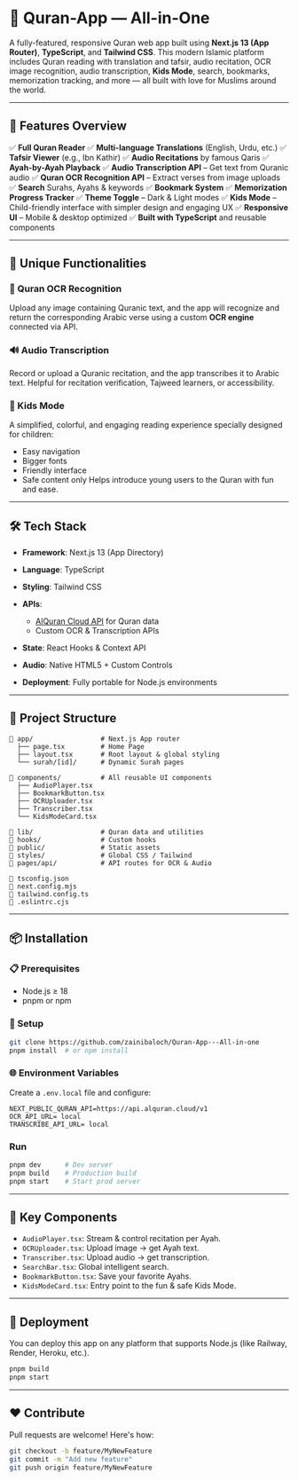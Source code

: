 # 📖 Quran-App — All-in-One

A fully-featured, responsive Quran web app built using **Next.js 13 (App Router)**, **TypeScript**, and **Tailwind CSS**. This modern Islamic platform includes Quran reading with translation and tafsir, audio recitation, OCR image recognition, audio transcription, **Kids Mode**, search, bookmarks, memorization tracking, and more — all built with love for Muslims around the world.

---

## 🚀 Features Overview

✅ **Full Quran Reader**
✅ **Multi-language Translations** (English, Urdu, etc.)
✅ **Tafsir Viewer** (e.g., Ibn Kathir)
✅ **Audio Recitations** by famous Qaris
✅ **Ayah-by-Ayah Playback**
✅ **Audio Transcription API** – Get text from Quranic audio
✅ **Quran OCR Recognition API** – Extract verses from image uploads
✅ **Search** Surahs, Ayahs & keywords
✅ **Bookmark System**
✅ **Memorization Progress Tracker**
✅ **Theme Toggle** – Dark & Light modes
✅ **Kids Mode** – Child-friendly interface with simpler design and engaging UX
✅ **Responsive UI** – Mobile & desktop optimized
✅ **Built with TypeScript** and reusable components

---

## 🧠 Unique Functionalities

### 🧠 Quran OCR Recognition

Upload any image containing Quranic text, and the app will recognize and return the corresponding Arabic verse using a custom **OCR engine** connected via API.

### 🔊 Audio Transcription

Record or upload a Quranic recitation, and the app transcribes it to Arabic text. Helpful for recitation verification, Tajweed learners, or accessibility.

### 🎈 Kids Mode

A simplified, colorful, and engaging reading experience specially designed for children:

* Easy navigation
* Bigger fonts
* Friendly interface
* Safe content only
  Helps introduce young users to the Quran with fun and ease.

---

## 🛠 Tech Stack

* **Framework**: Next.js 13 (App Directory)
* **Language**: TypeScript
* **Styling**: Tailwind CSS
* **APIs**:

  * [AlQuran Cloud API](https://alquran.cloud) for Quran data
  * Custom OCR & Transcription APIs
* **State**: React Hooks & Context API
* **Audio**: Native HTML5 + Custom Controls
* **Deployment**: Fully portable for Node.js environments

---

## 🧾 Project Structure

```
📁 app/                 # Next.js App router
  ├── page.tsx         # Home Page
  ├── layout.tsx       # Root layout & global styling
  └── surah/[id]/      # Dynamic Surah pages

📁 components/          # All reusable UI components
  ├── AudioPlayer.tsx
  ├── BookmarkButton.tsx
  ├── OCRUploader.tsx
  ├── Transcriber.tsx
  └── KidsModeCard.tsx

📁 lib/                 # Quran data and utilities
📁 hooks/               # Custom hooks
📁 public/              # Static assets
📁 styles/              # Global CSS / Tailwind
📁 pages/api/           # API routes for OCR & Audio

📝 tsconfig.json
📝 next.config.mjs
📝 tailwind.config.ts
📝 .eslintrc.cjs
```

---

## 📦 Installation

### 📋 Prerequisites

* Node.js ≥ 18
* pnpm or npm

### 🔧 Setup

```bash
git clone https://github.com/zainibaloch/Quran-App---All-in-one
pnpm install  # or npm install
```

### 🌐 Environment Variables

Create a `.env.local` file and configure:

```env
NEXT_PUBLIC_QURAN_API=https://api.alquran.cloud/v1
OCR_API_URL= local
TRANSCRIBE_API_URL= local
```

###  Run

```bash
pnpm dev      # Dev server
pnpm build    # Production build
pnpm start    # Start prod server
```

---

## 🧪 Key Components

* `AudioPlayer.tsx`: Stream & control recitation per Ayah.
* `OCRUploader.tsx`: Upload image → get Ayah text.
* `Transcriber.tsx`: Upload audio → get transcription.
* `SearchBar.tsx`: Global intelligent search.
* `BookmarkButton.tsx`: Save your favorite Ayahs.
* `KidsModeCard.tsx`: Entry point to the fun & safe Kids Mode.

---

## 📱 Deployment

You can deploy this app on any platform that supports Node.js (like Railway, Render, Heroku, etc.).

```bash
pnpm build
pnpm start
```

---

## ❤️ Contribute

Pull requests are welcome! Here's how:

```bash
git checkout -b feature/MyNewFeature
git commit -m "Add new feature"
git push origin feature/MyNewFeature
```
